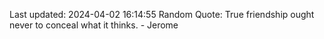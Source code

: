 Last updated: 2024-04-02 16:14:55
Random Quote: True friendship ought never to conceal what it thinks. - Jerome